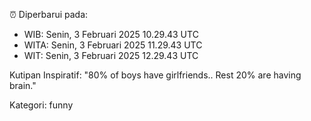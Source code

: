 ⏰ Diperbarui pada:
- WIB: Senin, 3 Februari 2025 10.29.43 UTC
- WITA: Senin, 3 Februari 2025 11.29.43 UTC
- WIT: Senin, 3 Februari 2025 12.29.43 UTC

Kutipan Inspiratif:
"80% of boys have girlfriends.. Rest 20% are having brain."


Kategori: funny

